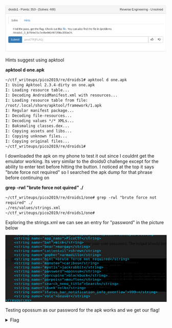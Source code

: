![title](images/title.png)

Hints suggest using apktool

**apktool d one.apk**

```
~/ctf_writeups/pico2019/re/droids1# apktool d one.apk 
I: Using Apktool 2.3.4-dirty on one.apk
I: Loading resource table...
I: Decoding AndroidManifest.xml with resources...
I: Loading resource table from file: /root/.local/share/apktool/framework/1.apk
I: Regular manifest package...
I: Decoding file-resources...
I: Decoding values */* XMLs...
I: Baksmaling classes.dex...
I: Copying assets and libs...
I: Copying unknown files...
I: Copying original files...
~/ctf_writeups/pico2019/re/droids1# 
```

I downloaded the apk on my phone to test it out since I couldnt get the emulator working. Its very similar to the droids0 challenge except for the ability to enter text before hitting the button. I noticed at the top it says "brute force not required" so I searched the apk dump for that phrase before continuing on

**grep -rwl "brute force not quired" ./**

```
~/ctf_writeups/pico2019/re/droids1/one# grep -rwl "brute force not required" ./
./res/values/strings.xml
~/ctf_writeups/pico2019/re/droids1/one# 
```

Exploring the strings.xml we can see an entry for "password" in the picture below

![apk](images/apk.png)

Testing opossum as our password for the apk works and we get our flag!

<details>
	<summary>Flag</summary>

picoCTF{pining.for.the.fjords}
</details>